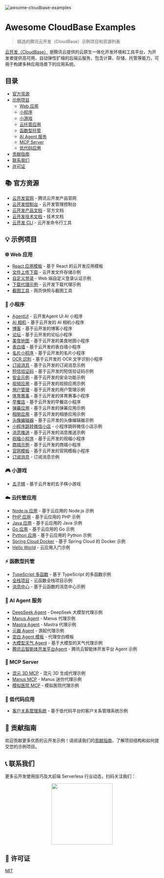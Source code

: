 ![awsome-cloudbase-examples](https://socialify.git.ci/TencentCloudBase/awsome-cloudbase-examples/image?font=Inter&forks=1&owner=1&pattern=Circuit+Board&stargazers=1)

# Awesome CloudBase Examples

> 精选的腾讯云开发（CloudBase）示例项目和资源列表

[云开发（CloudBase）](https://cloud.tencent.com/product/tcb) 是腾讯云提供的云原生一体化开发环境和工具平台，为开发者提供高可用、自动弹性扩缩的后端云服务，包含计算、存储、托管等能力，可用于构建多种应用场景下的应用系统。

## 目录

- [官方资源](#官方资源)
- [示例项目](#示例项目)
  - [Web 应用](#web-应用)
  - [小程序](#小程序)
  - [小游戏](#小游戏)
  - [云托管应用](#云托管应用)
  - [函数型托管](#函数型托管)
  - [AI Agent 服务](#ai-agent-服务)
  - [MCP Server](#mcp-server)
  - [低代码应用](#低代码应用)
- [贡献指南](#贡献指南)
- [联系我们](#联系我们)
- [许可证](#许可证)

## 📚 官方资源

- [云开发官网](https:/tcb.cloud.tencent.com) - 腾讯云开发产品官网
- [云开发控制台](https:/tcb.cloud.tencent.com/dev) - 云开发管理控制台
- [云开发产品文档](https://cloud.tencent.com/document/product/876) - 官方文档
- [云开发技术文档](https://docs.cloudbase.net/) - 技术文档
- [云开发 CLI](https://github.com/TencentCloudBase/cloudbase-cli) - 云开发命令行工具

## 💡 示例项目

### 🌐 Web 应用

- [React 应用模板](./web/cloudbase-react-template) - 基于 React 的云开发应用模板
- [文件上传下载](./web/tcb-demo-files) - 云开发文件存储示例
- [自定义登录](./web/custom-login) - Web 端自定义登录认证示例
- [下载代理示例](./web/download-agent-demo) - 云开发下载代理示例
- [截图工具](./web/snapshots) - 网页快照与截图工具

### 📱 小程序

- [AgentUI](./miniprogram/tcb-agent-ui) - 云开发Agent UI AI 小程序
- [AI 相机](./miniprogram/tcb-demo-AICamera) - 基于云开发的 AI 相机小程序
- [博客](./miniprogram/tcb-demo-blog) - 基于云开发的博客小程序
- [论坛](./miniprogram/tcb-demo-bbs) - 基于云开发的论坛小程序
- [美食地图](./miniprogram/tcb-demo-foodmap) - 基于云开发的美食地图小程序
- [表白墙](./miniprogram/tcb-demo-hole) - 基于云开发的表白墙小程序
- [名片小程序](./miniprogram/tcb-demo-namecard) - 基于云开发的名片小程序
- [OCR 识别](./miniprogram/tcb-demo-ocr) - 基于云开发的 OCR 文字识别小程序
- [订阅消息](./miniprogram/tcb-demo-subscribeMessage) - 基于云开发的订阅消息示例
- [短信验证码](./miniprogram/tcb-demo-sms) - 基于云开发的短信验证码示例
- [安全示例](./miniprogram/tcb-demo-sec) - 基于云开发的安全功能示例
- [视频应用](./miniprogram/tcb-demo-video) - 基于云开发的视频应用示例
- [用户管理](./miniprogram/tcb-demo-user) - 基于云开发的用户管理示例
- [体育赛事](./miniprogram/tcb-demo-sports) - 基于云开发的体育赛事小程序
- [早餐店](./miniprogram/tcb-demo-breakfast) - 基于云开发的早餐店小程序
- [弹幕应用](./miniprogram/tcb-demo-danmu) - 基于云开发的弹幕应用示例
- [相册应用](./miniprogram/tcb-demo-album) - 基于云开发的相册应用示例
- [头像编辑器](./miniprogram/tcb-demo-avatar) - 基于云开发的头像编辑器示例
- [小程序跳转微信小店](./miniprogram/tcb-demo-mpToWxStore) - 小程序跳转微信小店示例
- [消息推送](./miniprogram/tcb-demo-messsend) - 基于云开发的消息推送示例
- [祝福小程序](./miniprogram/tcb-demo-happy) - 基于云开发的祝福小程序
- [商城示例](./miniprogram/tcb-shop) - 基于云开发的商城小程序
- [官网模板](./miniprogram/tcb-official-website) - 基于云开发的官网模板小程序
- [订阅消息](./miniprogram/subscription-message) - 订阅消息示例

### 🎮 小游戏

- [五子棋](./minigame/tcb-demo-gomoku) - 基于云开发的五子棋小游戏



### ☁️ 云托管应用

- [Node.js 应用](./cloudbaserun/node) - 基于云应用的 Node.js 示例
- [PHP 应用](./cloudbaserun/php) - 基于云应用的 PHP 示例
- [Java 应用](./cloudbaserun/java) - 基于云应用的 Java 示例
- [Go 应用](./cloudbaserun/go) - 基于云应用的 Go 示例
- [Python 应用](./cloudbaserun/python) - 基于云应用的 Python 示例
- [Spring Cloud Docker](./cloudbaserun/spring-cloud-docker-demo) - 基于 Spring Cloud 的 Docker 示例
- [Hello World](./cloudbaserun/helloworld) - 云应用入门示例

### ⚡ 函数型托管

- [TypeScript 多函数](./cloudrunfunctions/ts-multiple-functions) - 基于 TypeScript 的多函数示例
- [全栈项目](./cloudrunfunctions/fullstack-project) - 云函数全栈项目示例
- [消息中心](./cloudrunfunctions/message-center) - 基于云函数的消息中心示例

### 🤖 AI Agent 服务

- [DeepSeek Agent](./cloudrunfunctions/deepseek-agent) - DeepSeek 大模型代理示例
- [Manus Agent](./cloudrunfunctions/manus-agent) - Manus 代理示例
- [Mastra Agent](./cloudrunfunctions/mastra-agent) - Mastra 代理示例
- [元器 Agent](./cloudrunfunctions/yuanqi-agent) - 源起代理示例
- [空白 Agent 模板](./cloudrunfunctions/empty-agent) - 代理空白模板
- [大模型天气 Agent](./cloudrunfunctions/llm-based-weather-agent) - 基于大模型的天气代理示例
- [腾讯云智能体开发平台Agent](./cloudrunfunctions/lke-agent) - 腾讯云智能体开发平台 Agent 示例

### 🔗 MCP Server

- [混元 3D MCP](./cloudrunfunctions/cloudrun-mcp-hunyuan-3d) - 混元 3D 生成代理示例
- [Manus MCP](./cloudrunfunctions/cloudrun-mcp-mini-manus) - Manus 迷你代理示例
- [模拟医院 MCP](./cloudrunfunctions/cloudrun-mcp-mock-hospital) - 模拟医院代理示例


### 🔧 低代码应用

- [客户关系管理系统](./lowcode/scrm-demo) - 基于低代码平台的客户关系管理系统示例


## 🤝 贡献指南

欢迎贡献更多优质的云开发示例！请阅读我们的[贡献指南](CONTRIBUTING.md)，了解项目结构和如何提交您的示例项目。

## 📞 联系我们

更多云开发使用技巧及大前端 Serverless 行业动态，扫码关注我们：

<p align="center">
    <img src="https://puui.qpic.cn/vupload/0/20190603_1559545575934_lettsbvkvdn.jpeg/0" width="200px">
</p>

## 📄 许可证

[MIT](LICENSE)
